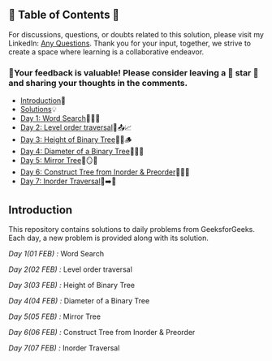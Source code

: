 ## 📜 Table of Contents 📜

For discussions, questions, or doubts related to this solution, please visit my LinkedIn: [Any Questions](https://www.linkedin.com/in/het-patel-8b110525a/). Thank you for your input, together, we strive to create a space where learning is a collaborative endeavor.

### 🔮Your feedback is valuable! Please consider leaving a 🌟 star 🌟 and sharing your thoughts in the comments.

- [Introduction](https://github.com/Hunterdii/GeeksforGeeks-POTD/blob/main/README.md)📝
- [Solutions](/February%202025%20GFG%20SOLUTION)💡
- [Day 1: Word Search](01(Feb)%20Word%20Search.md)📖🔠🔎
- [Day 2: Level order traversal](02(Feb)%20Level%20order%20traversal.md)🌳📤📈
- [Day 3: Height of Binary Tree](03(Feb)%20Height%20of%20Binary%20Tree.md)🌲📏🪵
- [Day 4: Diameter of a Binary Tree](04(Feb)%20Diameter%20of%20a%20Binary%20Tree.md)🌳📏🔄
- [Day 5: Mirror Tree](05(Feb)%20Mirror%20Tree.md)🌳🪞📌
- [Day 6: Construct Tree from Inorder & Preorder](06(Feb)%20Construct%20Tree%20from%20Inorder%20%26%20Preorder.md)🌳🔀📜
- [Day 7: Inorder Traversal](07(Feb)%20Inorder%20Traversal.md)🌳➡️📄

  
## Introduction

This repository contains solutions to daily problems from GeeksforGeeks. Each day, a new problem is provided along with its solution.

*Day 1(01 FEB) :* Word Search

*Day 2(02 FEB) :* Level order traversal

*Day 3(03 FEB) :* Height of Binary Tree

*Day 4(04 FEB) :* Diameter of a Binary Tree

*Day 5(05 FEB) :* Mirror Tree 

*Day 6(06 FEB) :* Construct Tree from Inorder & Preorder

*Day 7(07 FEB) :* Inorder Traversal
